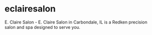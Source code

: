 # eclairesalon
E. Claire Salon - E. Claire Salon in Carbondale, IL is a Redken precision salon and spa designed to serve you.
